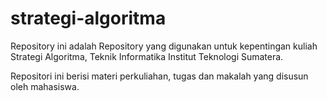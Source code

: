 # strategi-algoritma
Repository ini adalah Repository yang digunakan untuk kepentingan kuliah Strategi Algoritma, Teknik Informatika Institut Teknologi Sumatera.

Repositori ini berisi materi perkuliahan, tugas dan makalah yang disusun oleh mahasiswa.
